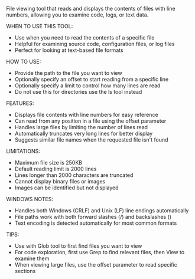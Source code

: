 File viewing tool that reads and displays the contents of files with line numbers, allowing you to examine code, logs, or text data.

WHEN TO USE THIS TOOL:

- Use when you need to read the contents of a specific file
- Helpful for examining source code, configuration files, or log files
- Perfect for looking at text-based file formats

HOW TO USE:

- Provide the path to the file you want to view
- Optionally specify an offset to start reading from a specific line
- Optionally specify a limit to control how many lines are read
- Do not use this for directories use the ls tool instead

FEATURES:

- Displays file contents with line numbers for easy reference
- Can read from any position in a file using the offset parameter
- Handles large files by limiting the number of lines read
- Automatically truncates very long lines for better display
- Suggests similar file names when the requested file isn't found

LIMITATIONS:

- Maximum file size is 250KB
- Default reading limit is 2000 lines
- Lines longer than 2000 characters are truncated
- Cannot display binary files or images
- Images can be identified but not displayed

WINDOWS NOTES:

- Handles both Windows (CRLF) and Unix (LF) line endings automatically
- File paths work with both forward slashes (/) and backslashes (\)
- Text encoding is detected automatically for most common formats

TIPS:

- Use with Glob tool to first find files you want to view
- For code exploration, first use Grep to find relevant files, then View to examine them
- When viewing large files, use the offset parameter to read specific sections
